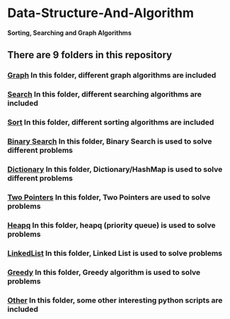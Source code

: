 # Data-Structure-And-Algorithm
**Sorting, Searching and Graph Algorithms**

## There are 9 folders in this repository<br>
### [Graph](https://github.com/xingyazhou/Data-Structure-And-Algorithm/tree/master/Graph)  In this folder, different graph algorithms are included <br>
### [Search](https://github.com/xingyazhou/Data-Structure-And-Algorithm/tree/master/Search)  In this folder, different searching algorithms are included <br>
### [Sort](https://github.com/xingyazhou/Data-Structure-And-Algorithm/tree/master/Sort)    In this folder, different sorting algorithms are included <br>
### [Binary Search](https://github.com/xingyazhou/Data-Structure-And-Algorithm/tree/master/BinarySearch) In this folder, Binary Search is used to solve different problems <br>
### [Dictionary](https://github.com/xingyazhou/Data-Structure-And-Algorithm/tree/master/Dictionary) In this folder, Dictionary/HashMap is used to solve different problems <br>
### [Two Pointers](https://github.com/xingyazhou/Data-Structure-And-Algorithm/tree/master/TwoPointers) In this folder, Two Pointers are used to solve problems <br>
### [Heapq](https://github.com/xingyazhou/Data-Structure-And-Algorithm/tree/master/Heapq) In this folder, heapq (priority queue) is used to solve problems <br>
### [LinkedList](https://github.com/xingyazhou/Data-Structure-And-Algorithm/tree/master/LinkedList) In this folder, Linked List is used to solve problems <br>
### [Greedy](https://github.com/xingyazhou/Data-Structure-And-Algorithm/tree/master/Greedy) In this folder, Greedy algorithm is used to solve problems <br>
### [Other](https://github.com/xingyazhou/Data-Structure-And-Algorithm/tree/master/Other)   In this folder, some other interesting python scripts are included <br>


